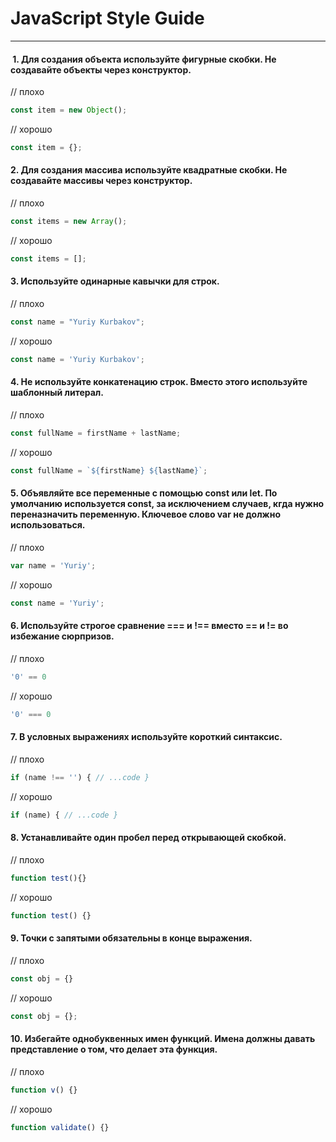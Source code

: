 # JavaScript Style Guide
---

####  1. Для создания объекта используйте фигурные скобки. Не создавайте объекты через конструктор.

// плохо
``` js
const item = new Object();
```
// хорошо
``` js
const item = {};
```

#### 2. Для создания массива используйте квадратные скобки. Не создавайте массивы через конструктор.

// плохо
``` js
const items = new Array();
```
// хорошо
``` js
const items = [];
```

#### 3. Используйте одинарные кавычки для строк.

// плохо
``` js
const name = "Yuriy Kurbakov";
```

// хорошо
``` js
const name = 'Yuriy Kurbakov';
```

#### 4. Не используйте конкатенацию строк. Вместо этого используйте шаблонный литерал.

// плохо
``` js
const fullName = firstName + lastName;
```

// хорошо
``` js
const fullName = `${firstName} ${lastName}`;
```

#### 5. Объявляйте все переменные с помощью const или let. По умолчанию используется const, за исключением случаев, кгда нужно переназначить переменную. Ключевое слово var не должно использоваться.

// плохо
``` js
var name = 'Yuriy';
```

// хорошо
``` js
const name = 'Yuriy';
```

#### 6. Используйте строгое сравнение === и !== вместо == и != во избежание сюрпризов.

// плохо
``` js
'0' == 0
```

// хорошо
``` js
'0' === 0
```

#### 7. В условных выражениях используйте короткий синтаксис.

// плохо
``` js
if (name !== '') { // ...code }
```

// хорошо
``` js
if (name) { // ...code }
```

#### 8. Устанавливайте один пробел перед открывающей скобкой.

// плохо 
``` js
function test(){}
```

// хорошо
``` js
function test() {}
```

#### 9. Точки с запятыми обязательны в конце выражения. 

// плохо
``` js
const obj = {}
```

// хорошо
``` js
const obj = {};
```

#### 10. Избегайте однобуквенных имен функций. Имена должны давать представление о том, что делает эта функция.

// плохо
``` js
function v() {}
```

// хорошо
``` js
function validate() {}
```
